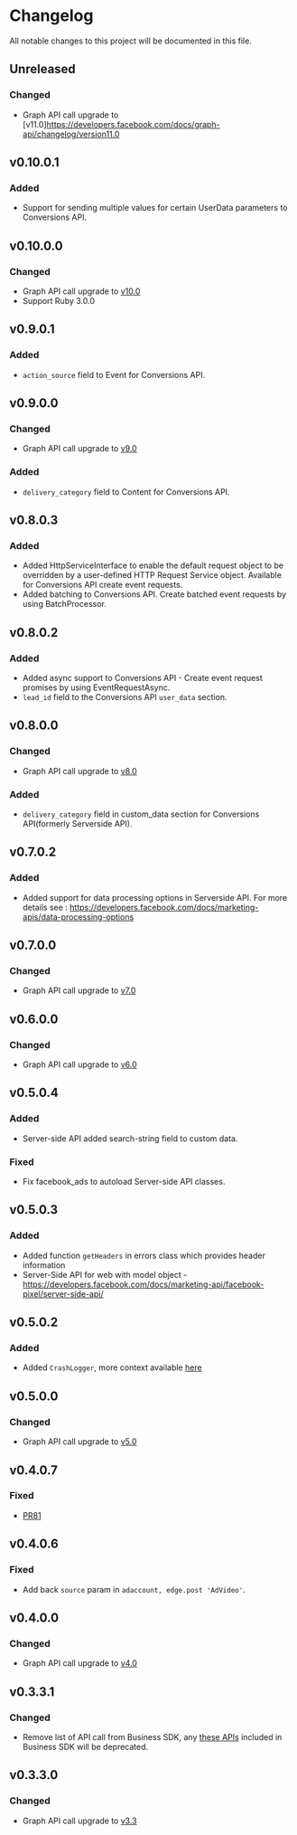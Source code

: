# Changelog

All notable changes to this project will be documented in this file.


## Unreleased

### Changed
- Graph API call upgrade to [v11.0]https://developers.facebook.com/docs/graph-api/changelog/version11.0

## v0.10.0.1

### Added
- Support for sending multiple values for certain UserData parameters to Conversions API.

## v0.10.0.0


### Changed
- Graph API call upgrade to [v10.0](https://developers.facebook.com/docs/graph-api/changelog/version10.0)
- Support Ruby 3.0.0

## v0.9.0.1


### Added
- `action_source` field to Event for Conversions API.

## v0.9.0.0
### Changed
- Graph API call upgrade to [v9.0](https://developers.facebook.com/docs/graph-api/changelog/version9.0)

### Added
- `delivery_category` field to Content for Conversions API.

## v0.8.0.3

### Added
- Added HttpServiceInterface to enable the default request object to be overridden by a user-defined HTTP Request Service object. Available for Conversions API create event requests.
- Added batching to Conversions API. Create batched event requests by using BatchProcessor.

## v0.8.0.2

### Added
- Added async support to Conversions API - Create event request promises by using EventRequestAsync.
- `lead_id` field to the Conversions API `user_data` section.

## v0.8.0.0
### Changed
- Graph API call upgrade to [v8.0](https://developers.facebook.com/docs/graph-api/changelog/version8.0)

### Added
- `delivery_category` field in custom_data section for Conversions API(formerly Serverside API).

## v0.7.0.2
### Added
- Added support for data processing options in Serverside API. For more details see : https://developers.facebook.com/docs/marketing-apis/data-processing-options

## v0.7.0.0
### Changed
- Graph API call upgrade to [v7.0](https://developers.facebook.com/docs/graph-api/changelog/version7.0)

## v0.6.0.0
### Changed
- Graph API call upgrade to [v6.0](https://developers.facebook.com/docs/graph-api/changelog/version6.0)

## v0.5.0.4
### Added
  - Server-side API added search-string field to custom data.
### Fixed
  - Fix facebook_ads to autoload Server-side API classes.

## v0.5.0.3
### Added
  - Added function `getHeaders` in errors class which provides header information
  - Server-Side API for web with model object - https://developers.facebook.com/docs/marketing-api/facebook-pixel/server-side-api/

## v0.5.0.2

### Added
  - Added `CrashLogger`, more context available [here](https://developers.facebook.com/docs/business-sdk/guides/crash-reports)

## v0.5.0.0
### Changed
- Graph API call upgrade to [v5.0](https://developers.facebook.com/docs/graph-api/changelog/version5.0)

## v0.4.0.7
### Fixed
 - [PR81](https://github.com/facebook/facebook-ruby-business-sdk/pull/81)

## v0.4.0.6
### Fixed
 - Add back `source` param in `adaccount, edge.post 'AdVideo'`.

## v0.4.0.0
### Changed
- Graph API call upgrade to [v4.0](https://developers.facebook.com/docs/graph-api/changelog/version4.0)

## v0.3.3.1
### Changed
- Remove list of API call from Business SDK, any [these APIs](https://developers.facebook.com/docs/graph-api/changelog/4-30-2019-endpoint-deprecations) included in Business SDK will be deprecated.

## v0.3.3.0
### Changed
- Graph API call upgrade to [v3.3](https://developers.facebook.com/docs/graph-api/changelog/version3.3)
